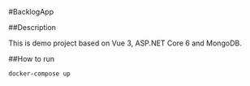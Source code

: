 #BacklogApp

##Description

This is demo project based on Vue 3, ASP.NET Core 6 and MongoDB.

##How to run
```
docker-compose up
```